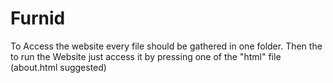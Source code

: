 # Furnid
To Access the website every file should be gathered in one folder. 
Then the to run the Website just access it by pressing one of the "html" file (about.html suggested)
